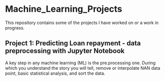 # Machine_Learning_Projects
This repository contains some of the projects I have worked on or a work in progress. 

## Project 1: Predicting Loan repayment - data preprocessing with Jupyter Notebook
A key step in any machine learning (ML) is the pre.processing one. During which you understand the story you will tell, remove or interpolate NAN data point, basic statistical analysis, and sort the data.
